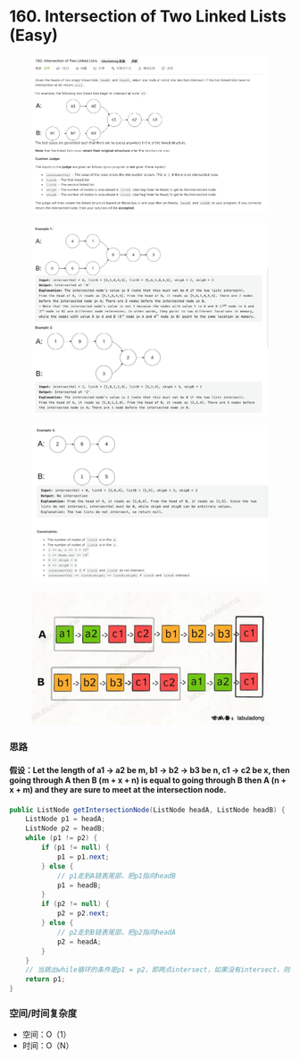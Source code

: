 # 160. Intersection of Two Linked Lists (Easy)

<figure><img src="../../../.gitbook/assets/image (64).png" alt=""><figcaption></figcaption></figure>

<figure><img src="../../../.gitbook/assets/image (108).png" alt=""><figcaption></figcaption></figure>

<figure><img src="../../../.gitbook/assets/image (74).png" alt=""><figcaption></figcaption></figure>

<figure><img src="../../../.gitbook/assets/image (66).png" alt=""><figcaption></figcaption></figure>

### 思路

#### 假设：Let the length of a1 -> a2 be m, b1 -> b2 -> b3 be n, c1 -> c2 be x, then going through A then B (m + x + n) is equal to going through B then A (n + x + m) and they are sure to meet at the intersection node.

```java
public ListNode getIntersectionNode(ListNode headA, ListNode headB) {
    ListNode p1 = headA;
    ListNode p2 = headB;
    while (p1 != p2) {
        if (p1 != null) {
            p1 = p1.next;
        } else {
            // p1走到A链表尾部，把p1指向headB
            p1 = headB;
        }
        if (p2 != null) {
            p2 = p2.next;
        } else {
            // p2走到B链表尾部，把p2指向headA
            p2 = headA;
        }
    }
    // 当跳出while循环的条件是p1 = p2，即两点intersect，如果没有intersect，则也会返回null
    return p1;
}
```

### 空间/时间复杂度

* 空间：O（1）
* 时间：O（N）
